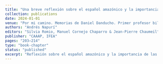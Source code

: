 ```yaml
---
title: "Una breve reflexión sobre el español amazónico y la importancia de las voces awajún"
collection: publications
date: 2024-01-01
venue: "Por mi camino. Memorias de Daniel Danducho. Primer profesor bilingüe awajún"
authors: "Andrés Napurí"
editors: "Silvia Romio, Manuel Cornejo Chaparro & Jean-Pierre Chaumeil"
publisher: "CAAAP, IFEA"
pages: "203–214"
type: "book-chapter"
status: "published"
excerpt: "Reflexión sobre el español amazónico y la importancia de las voces awajún en la memoria de Daniel Danducho."
---
```

